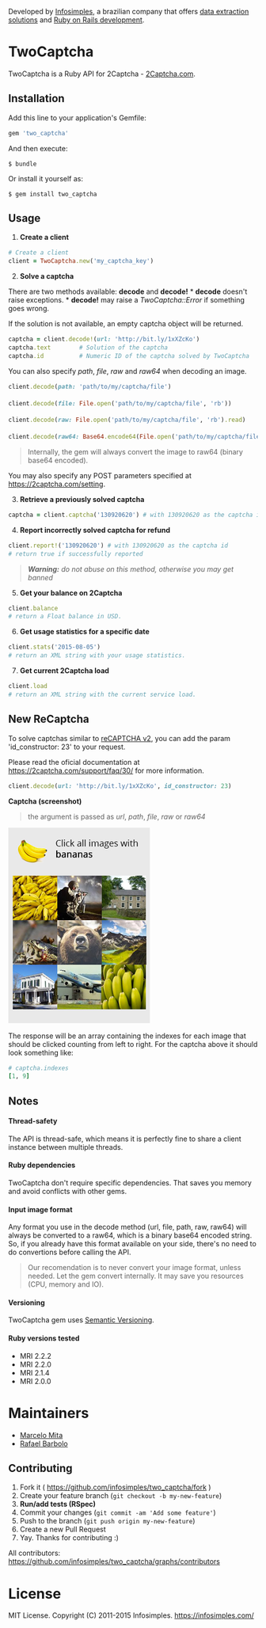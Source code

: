 Developed by [Infosimples](https://infosimples.com), a brazilian company that
offers [data extraction solutions](https://infosimples.com/en/data-engineering)
and [Ruby on Rails development](https://infosimples.com/en/software-development).

# TwoCaptcha

TwoCaptcha is a Ruby API for 2Captcha - [2Captcha.com](http://2captcha.com/?from=1025109).

## Installation

Add this line to your application's Gemfile:

```ruby
gem 'two_captcha'
```

And then execute:

    $ bundle

Or install it yourself as:

    $ gem install two_captcha

## Usage

1. **Create a client**

  ```ruby
  # Create a client
  client = TwoCaptcha.new('my_captcha_key')
  ```

2. **Solve a captcha**

  There are two methods available: **decode** and **decode!**
    * **decode** doesn't raise exceptions.
    * **decode!** may raise a *TwoCaptcha::Error* if something goes wrong.

  If the solution is not available, an empty captcha object will be returned.

  ```ruby
  captcha = client.decode!(url: 'http://bit.ly/1xXZcKo')
  captcha.text        # Solution of the captcha
  captcha.id          # Numeric ID of the captcha solved by TwoCaptcha
  ```

  You can also specify *path*, *file*, *raw* and *raw64* when decoding an image.

  ```ruby
  client.decode(path: 'path/to/my/captcha/file')

  client.decode(file: File.open('path/to/my/captcha/file', 'rb'))

  client.decode(raw: File.open('path/to/my/captcha/file', 'rb').read)

  client.decode(raw64: Base64.encode64(File.open('path/to/my/captcha/file', 'rb').read))
  ```

  > Internally, the gem will always convert the image to raw64 (binary base64 encoded).

  You may also specify any POST parameters specified at
  https://2captcha.com/setting.

3. **Retrieve a previously solved captcha**

  ```ruby
  captcha = client.captcha('130920620') # with 130920620 as the captcha id
  ```

4. **Report incorrectly solved captcha for refund**

  ```ruby
  client.report!('130920620') # with 130920620 as the captcha id
  # return true if successfully reported
  ```

  > ***Warning:*** *do not abuse on this method, otherwise you may get banned*

5. **Get your balance on 2Captcha**

  ```ruby
  client.balance
  # return a Float balance in USD.
  ```

6. **Get usage statistics for a specific date**

  ```ruby
  client.stats('2015-08-05')
  # return an XML string with your usage statistics.
  ```

7. **Get current 2Captcha load**

  ```ruby
  client.load
  # return an XML string with the current service load.
  ```

## New ReCaptcha

To solve captchas similar to
[reCAPTCHA v2](https://support.google.com/recaptcha/?hl=en#6262736), you can add
the param 'id_constructor: 23' to your request.

Please read the oficial documentation at https://2captcha.com/support/faq/30/ for
more information.

  ```ruby
  client.decode(url: 'http://bit.ly/1xXZcKo', id_constructor: 23)
  ```

**Captcha (screenshot)**

> the argument is passed as *url*, *path*, *file*, *raw* or *raw64*

![Example of a captcha based on image clicks](captchas/2.jpg)

The response will be an array containing the indexes for each image that should
be clicked counting from left to right. For the captcha above it should look
something like:

```ruby
# captcha.indexes
[1, 9]
```

## Notes

#### Thread-safety

The API is thread-safe, which means it is perfectly fine to share a client
instance between multiple threads.

#### Ruby dependencies

TwoCaptcha don't require specific dependencies. That saves you memory and
avoid conflicts with other gems.

#### Input image format

Any format you use in the decode method (url, file, path, raw, raw64) will
always be converted to a raw64, which is a binary base64 encoded string. So, if
you already have this format available on your side, there's no need to do
convertions before calling the API.

> Our recomendation is to never convert your image format, unless needed. Let
> the gem convert internally. It may save you resources (CPU, memory and IO).

#### Versioning

TwoCaptcha gem uses [Semantic Versioning](http://semver.org/).

#### Ruby versions tested

* MRI 2.2.2
* MRI 2.2.0
* MRI 2.1.4
* MRI 2.0.0

# Maintainers

* [Marcelo Mita](http://github.com/marcelomita)
* [Rafael Barbolo](http://github.com/barbolo)

## Contributing

1. Fork it ( https://github.com/infosimples/two_captcha/fork )
2. Create your feature branch (`git checkout -b my-new-feature`)
3. **Run/add tests (RSpec)**
4. Commit your changes (`git commit -am 'Add some feature'`)
5. Push to the branch (`git push origin my-new-feature`)
6. Create a new Pull Request
7. Yay. Thanks for contributing :)

All contributors:
https://github.com/infosimples/two_captcha/graphs/contributors


# License

MIT License. Copyright (C) 2011-2015 Infosimples. https://infosimples.com/
